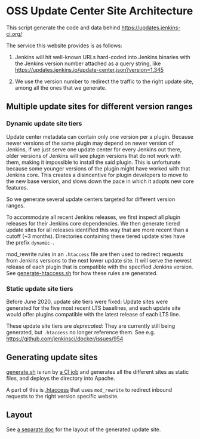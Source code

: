 # OSS Update Center Site Architecture
This script generate the code and data behind https://updates.jenkins-ci.org/

The service this website provides is as follows:

 1. Jenkins will hit well-known URLs hard-coded into Jenkins binaries with
    the Jenkins version number attached as a query string, like
    https://updates.jenkins.io/update-center.json?version=1.345

 1. We use the version number to redirect the traffic to the right update site,
    among all the ones that we generate.


## Multiple update sites for different version ranges

### Dynamic update site tiers

Update center metadata can contain only one version per a plugin.
Because newer versions of the same plugin may depend on newer version of Jenkins, if we just serve one update center for every Jenkins out there, older versions of Jenkins will see plugin versions that do not work with them, making it impossible to install the said plugin.
This is unfortunate because some younger versions of the plugin might have worked with that Jenkins core.
This creates a disincentive for plugin developers to move to the new base version, and slows down the pace in which it adopts new core features.

So we generate several update centers targeted for different version ranges.

To accommodate all recent Jenkins releases, we first inspect all plugin releases for their Jenkins core dependencies.
We then generate tiered update sites for all releases identified this way that are more recent than a cutoff (~3 months).
Directories containing these tiered update sites have the prefix `dynamic-`.

mod_rewrite rules in an `.htaccess` file are then used to redirect requests from Jenkins versions to the next lower update site.
It will serve the newest release of each plugin that is compatible with the specified Jenkins version.
See [generate-htaccess.sh](generate-htaccess.sh) for how these rules are generated.

### Static update site tiers

Before June 2020, update site tiers were fixed:
Update sites were generated for the five most recent LTS baselines, and each update site would offer plugins compatible with the latest release of each LTS line.

These update site tiers are *deprecated*: They are currently still being generated, but `.htaccess` no longer reference them.
See e.g. https://github.com/jenkinsci/docker/issues/954


## Generating update sites

[generate.sh](generate.sh) is run by [a CI job](https://trusted.ci.jenkins.io/job/update_center/)
and generates all the different sites as static files, and deploys the directory into Apache.

A part of this is [.htaccess](static/.htaccess) that uses `mod_rewrite` to
redirect inbound requests to the right version specific website.


## Layout

See [a separate doc](LAYOUT.md) for the layout of the generated update site.
